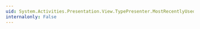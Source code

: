 ```yaml
---
uid: System.Activities.Presentation.View.TypePresenter.MostRecentlyUsedTypesProperty
internalonly: False
---
```

